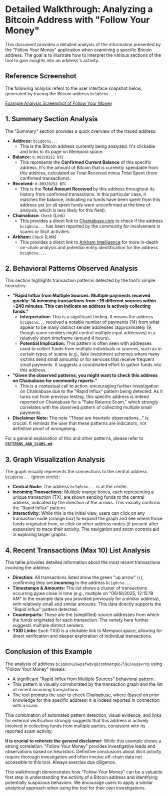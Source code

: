 # Detailed Walkthrough: Analyzing a Bitcoin Address with "Follow Your Money"

This document provides a detailed analysis of the information presented by the "Follow Your Money" application when examining a specific Bitcoin address. The goal is to illustrate how to interpret the various sections of the tool to gain insights into an address's activity.

## Reference Screenshot

The following analysis refers to the user interface snapshot below, generated by tracing the Bitcoin address `bc1q0cnu...`:

[Example Analysis Screenshot of Follow Your Money](https://github.com/giovlillo/Follow-Your-Money/blob/main/images/FYM_complete_analysis.jpg)

## 1. Summary Section Analysis

The "Summary" section provides a quick overview of the traced address:

*   **Address:** `bc1q0cnu...`
    *   This is the Bitcoin address currently being analyzed. It's clickable and links to its page on Mempool.space.
*   **Balance:** `0.00320252 BTC`
    *   This represents the **Confirmed Current Balance** of this specific address. It's the amount of Bitcoin that is currently spendable from this address, calculated as Total Received minus Total Spent (from confirmed transactions).
*   **Received:** `0.00320252 BTC`
    *   This is the **Total Amount Received** by this address throughout its history from confirmed transactions. In this particular case, it matches the balance, indicating no funds have been spent from this address yet (or all spent funds were unconfirmed at the time of analysis, which is less likely for this field).
*   **Chainabuse:** `Check` (Link)
    *   This provides a direct link to [Chainabuse.com](https://chainabuse.com) to check if the address `bc1q0cnu...` has been reported by the community for involvement in scams or illicit activities.
*   **Arkham:** `Check` (Link)
    *   This provides a direct link to [Arkham Intelligence](https://platform.arkhamintelligence.com) for more in-depth on-chain analysis and potential entity identification for the address `bc1q0cnu...`.

## 2. Behavioral Patterns Observed Analysis

This section highlights transaction patterns detected by the tool's simple heuristics:

*   **"Rapid Influx from Multiple Sources: Multiple payments received quickly: 14 incoming transactions from ~19 different sources within ~240 minutes. This can indicate an address is actively collecting funds."**
    *   **Interpretation:** This is a significant finding. It means the address `bc1q0cnu...` received a notable number of payments (14) from what appear to be many distinct sender addresses (approximately 19, though some senders might control multiple input addresses) in a relatively short timeframe (around 4 hours).
    *   **Potential Implication:** This pattern is often seen with addresses used to collect funds from multiple individuals or sources, such as in certain types of scams (e.g., fake investment schemes where many victims send small amounts) or for services that receive frequent small payments. It suggests a coordinated effort to gather funds into this address.
*   **"Given the observed patterns, you might want to check this address on Chainabuse for community reports."**
    *   This is a contextual call to action, encouraging further investigation on Chainabuse due to the "Rapid Influx" pattern being detected. As it turns out from previous testing, this specific address *is* indeed reported on Chainabuse for a "Fake Returns Scam," which strongly correlates with the observed pattern of collecting multiple small payments.
*   **Disclaimer Note:** The note "These are heuristic observations..." is crucial. It reminds the user that these patterns are indicators, not definitive proof of wrongdoing.

For a general explanation of this and other patterns, please refer to **[`PATTERNS_AND_SCAMS.md`](PATTERNS_AND_SCAMS.md)**.

## 3. Graph Visualization Analysis

The graph visually represents the connections to the central address `bc1q0cnu...` (green circle):

*   **Central Node:** The address `bc1q0cnu...` is at the center.
*   **Incoming Transactions:** Multiple orange boxes, each representing a unique transaction (TX), are shown sending funds *to* the central address, indicated by the direction of the arrows. This visually confirms the "Rapid Influx" pattern.
*   **Interactivity:** While this is the initial view, users can click on any transaction node (orange box) to expand the graph and see where those funds originated from, or click on other address nodes (if present after expansion) to trace their activity. The navigation and zoom controls aid in exploring larger graphs.

## 4. Recent Transactions (Max 10) List Analysis

This table provides detailed information about the most recent transactions involving the address:

*   **Direction:** All transactions listed show the green "up arrow" (`⬆️`), confirming they are **incoming** to the address `bc1q0cnu...`.
*   **Timestamps & Amounts:** The list shows a cluster of transactions occurring дуже close in time (e.g., multiple on "06/18/2025, 12:15:19 AM" in the example data you provided previously for a similar address), with relatively small and similar amounts. This data directly supports the "Rapid Influx" pattern detected.
*   **Counterparts:** These are the (simplified) source addresses from which the funds originated for each transaction. The variety here further suggests multiple distinct senders.
*   **TXID Links:** Each TXID is a clickable link to Mempool.space, allowing for direct verification and deeper exploration of individual transactions.

## Conclusion of this Example

The analysis of address `bc1q0cnu26wpsfwdvq83cmh0etq667l9u5nyqavrnp` using "Follow Your Money" reveals:

*   A significant "Rapid Influx from Multiple Sources" behavioral pattern.
*   This pattern is visually corroborated by the transaction graph and the list of recent incoming transactions.
*   The tool prompts the user to check Chainabuse, where (based on prior knowledge for this specific address) it is indeed reported in connection with a scam.

This combination of automated pattern detection, visual evidence, and links for external verification strongly suggests that this address is actively involved in collecting funds from multiple parties, consistent with its reported scam activity.

**It is crucial to reiterate the general disclaimer:** While this example shows a strong correlation, "Follow Your Money" provides investigative leads and observations based on heuristics. Definitive conclusions about illicit activity require thorough investigation and often involve off-chain data not accessible to this tool. Always exercise due diligence.

This walkthrough demonstrates how "Follow Your Money" can be a valuable first step in understanding the activity of a Bitcoin address and identifying potentially suspicious behaviors. We encourage users to apply a similar analytical approach when using the tool for their own investigations.
